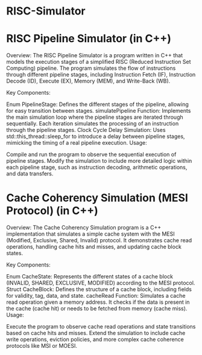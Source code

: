 # RISC-Simulator

# RISC Pipeline Simulator (in C++)
Overview:
The RISC Pipeline Simulator is a program written in C++ that models the execution stages of a simplified RISC (Reduced Instruction Set Computing) pipeline. The program simulates the flow of instructions through different pipeline stages, including Instruction Fetch (IF), Instruction Decode (ID), Execute (EX), Memory (MEM), and Write-Back (WB).

Key Components:

Enum PipelineStage: Defines the different stages of the pipeline, allowing for easy transition between stages.
simulatePipeline Function: Implements the main simulation loop where the pipeline stages are iterated through sequentially. Each iteration simulates the processing of an instruction through the pipeline stages.
Clock Cycle Delay Simulation: Uses std::this_thread::sleep_for to introduce a delay between pipeline stages, mimicking the timing of a real pipeline execution.
Usage:

Compile and run the program to observe the sequential execution of pipeline stages.
Modify the simulation to include more detailed logic within each pipeline stage, such as instruction decoding, arithmetic operations, and data transfers.


# Cache Coherency Simulation (MESI Protocol) (in C++)
Overview:
The Cache Coherency Simulation program is a C++ implementation that simulates a simple cache system with the MESI (Modified, Exclusive, Shared, Invalid) protocol. It demonstrates cache read operations, handling cache hits and misses, and updating cache block states.

Key Components:

Enum CacheState: Represents the different states of a cache block (INVALID, SHARED, EXCLUSIVE, MODIFIED) according to the MESI protocol.
Struct CacheBlock: Defines the structure of a cache block, including fields for validity, tag, data, and state.
cacheRead Function: Simulates a cache read operation given a memory address. It checks if the data is present in the cache (cache hit) or needs to be fetched from memory (cache miss).
Usage:

Execute the program to observe cache read operations and state transitions based on cache hits and misses.
Extend the simulation to include cache write operations, eviction policies, and more complex cache coherence protocols like MSI or MOESI.
